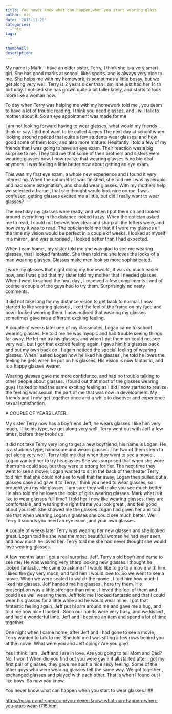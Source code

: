 ```yaml
---
title: You never know what can happen,when you start wearing glass
author: nic
date: '2015-11-29'
categories:
  - nic
tags:
  - 
  - 
thumbnail: 
description: 
---
```


My name is Mark.
I have an older sister, Terry, I think she is a very smart girl.
She has good marks at school, likes sports. and is always very nice to me.
She helps me with my homework, is sometimes a little bossy, but we get along very well.
Terry is 2 years older than I am, she just had her 14 th birthday.
I noticed she has grown quite a bit taller lately, and starts to look more like a woman now.

To day when Terry was helping me with my homework told me , you seem to have a lot of trouble reading, I think you need glasses, and I will talk to mother about it.
So an eye appointment was made for me

I am not looking forward having to wear glasses, what would my friends think or say.
I did not want to be called 4 eyes
The next day at school when looking around noticed that quite a few students wear glasses,  and how good some of them look, and also more mature.
Hesitantly I told a few of my friends that I was going to have an eye exam.
Their reaction was a big surprise to me.
They told me that some of their brothers and sisters were wearing glasses now.
I now realize that wearing glasses is no big deal anymore.
I was feeling a little better now about getting an eye exam.

This was my first eye exam, a whole new experience  and I found it very interesting.
When the optometrist was finished, she told me I was hyperopic and had some astigmatism, and should wear glasses.
With my mothers help we selected a frame , that she thought would look nice on me.
I was confused, getting glasses excited me a little, but did I really want to wear glasses?

The next day my glasses were ready, and when I put them on and looked around everything in the distance looked fuzzy.
When the optician asked me to read, I could not believe how clear and sharp all the letters were, and how easy it was to read.
The optician told me that if I wore my glasses all the time my vision would be perfect in a couple of weeks.
I looked at myself in a mirror , and was surprised , I looked better than I had expected.

When I cam home , my sister told me she was glad to see me wearing glasses, that I looked fantastic.
She then told me she loves the looks of a man wearing glasses.
Glasses make men look so more sophisticated.

I wore my glasses that night doing my homework , it was so much easier now, and I was glad that my sister told my mother that I needed glasses.
When I went to school the next day , I received a few compliments , and of course a couple of the guys had to try them.
Surprisingly no nasty comments.

It did not take long for my distance vision to get back to normal.
I now started to like wearing glasses , liked the feel of the frame on my face and how I looked wearing them.
I now noticed that wearing my glasses  sometimes gave me a different exciting feeling.

A couple of weeks later one of my classmates, Logan came to school wearing glasses.
He told me he was myopic and had trouble seeing things far away.
He let me try his glasses, and when I put them on could not see very well, but I got that excited feeling again.
I gave him his glasses back and put my own back on , I again noticed the special feeling of wearing glasses.
When I asked Logan how he liked his glasses , he told he loves the feeling he gets when he put on his glasses,
His vision is now fantastic, and is a happy glasses wearer.

Wearing glasses gave me more confidence, and had no trouble talking to other people about glasses.
I found out that most of the glasses wearing guys I talked to had the same exciting feeling as I did
I now started to realize the feeling was sexual, the part of me that was now in development.
My friends and I now get together once and a while to discover and experience sexual satisfaction.

A COUPLE OF YEARS LATER.

My sister Terry now has a boyfriend,Jeff, he wears glasses
I like him very much, I like his type, we get along very well.
Terry went out with Jeff a few times, before they broke up.

It did not take Terry very long to get a new boyfriend, his name is Logan.
He is a studious type, handsome and wears glasses.
The two of them seem to get along very well.
Terry told me that when they went to see a movie , Logan wanted her to try his glasses
She was surprised that when she wore them she could see, but they were to strong for her.
The next time they went to see a movie, Logan wanted to sit in the back of the theater
Terry told him that she could not see to well that far away,
Logan then pulled out a glasses case and gave it to Terry.
I think you need to wear glasses, so I brought you my old glasses, I am sure they will make you see much better.
He also told me he loves the looks of girls wearing glasses.
Mark what is it like to wear glasses full time?
I told her I now like wearing glasses, they are comfortable ,and wearing the right frame you look great , and feel good about yourself.
She showed me the glasses Logan had given her  and told me that when wearing Logan s glasses she could see much better.
Well Terry it sounds you need an eye exam ,and your own glasses.

A couple of weeks later Terry was wearing her new glasses and she looked great.
Logan told he she was the most beautiful woman he had ever seen, and how much he loved her.
Terry told me she had never thought she would love wearing glasses.

A few months later I got a real surprise.
Jeff, Terry s old boyfriend came to see me/
He was wearing very sharp looking new glasses.I thought he looked fantastic.
He came to ask me if I would like to go to a movie with him.
I liked the guy very much, and told him I would love to.
So we went to see a movie.
When we were seated to watch the movie , I told him how much I liked his glasses.
Jeff handed me his glasses , here try them.
His prescription was a little stronger than mine , I loved the feel of them  and could see well wearing them.
Jeff told me I looked fantastic and that I could wear his glasses for a little while and he would wear mine.
I got that fantastic feeling again.
Jeff put hi arm around me and gave me a hug, and told me how nice I looked .
Soon our hands were very busy, and we kissed , and had a wonderful time.
Jeff and I became an item and spend a lot of time together.

One night when I came home, after Jeff and I had gone to see a movie, Terry wanted to talk to me.
She told me I was sitting a few rows behind you at the movie.
What were you and Jeff doing?
Are you gay?

Yes I think I am , Jeff and I are in love.
Are you going to tell Mom and Dad?
No, I won t
When did you find out you were gay ?
 It all started after I got my first pair of glasses, they gave me such a nice sexy feeling.
Some of the other guys who were wearing glasses felt the same way.
We got together , exchanged glasses and played with each other..That is when I found out I like boys.
So now you know.

You never know what can happen when you start to wear glasses.!!!!!!

https://vision-and-spex.com/you-never-know-what-can-happen-when-you-start-wear-t715.html
